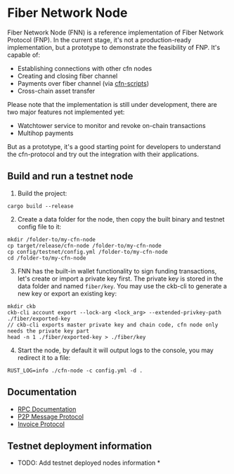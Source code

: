 # Fiber Network Node

Fiber Network Node (FNN) is a reference implementation of Fiber Network Protocol (FNP). In the current stage, it's not a production-ready implementation, but a prototype to demonstrate the feasibility of FNP. It's capable of:

* Establishing connections with other cfn nodes
* Creating and closing fiber channel
* Payments over fiber channel (via [cfn-scripts])
* Cross-chain asset transfer

Please note that the implementation is still under development, there are two major features not implemented yet:

* Watchtower service to monitor and revoke on-chain transactions
* Multihop payments

But as a prototype, it's a good starting point for developers to understand the cfn-protocol and try out the integration with their applications.

## Build and run a testnet node

1. Build the project:

```
cargo build --release
```

2. Create a data folder for the node, then copy the built binary and testnet config file to it:

```
mkdir /folder-to/my-cfn-node
cp target/release/cfn-node /folder-to/my-cfn-node
cp config/testnet/config.yml /folder-to/my-cfn-node
cd /folder-to/my-cfn-node
```

3. FNN has the built-in wallet functionality to sign funding transactions, let's create or import a private key first. The private key is stored in the data folder and named `fiber/key`. You may use the ckb-cli to generate a new key or export an existing key:

```
mkdir ckb
ckb-cli account export --lock-arg <lock_arg> --extended-privkey-path ./fiber/exported-key
// ckb-cli exports master private key and chain code, cfn node only needs the private key part
head -n 1 ./fiber/exported-key > ./fiber/key
```

4. Start the node, by default it will output logs to the console, you may redirect it to a file:

```
RUST_LOG=info ./cfn-node -c config.yml -d .
```

## Documentation

* [RPC Documentation](./src/rpc/README.md)
* [P2P Message Protocol](./docs/specs/p2p-message.md)
* [Invoice Protocol](./docs/specs/payment-invoice.md)

## Testnet deployment information

* TODO: Add testnet deployed nodes information *

[cfn-scripts]: https://github.com/nervosnetwork/cfn-scripts
